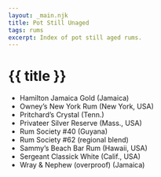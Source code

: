 ```yaml
---
layout: _main.njk
title: Pot Still Unaged
tags: rums
excerpt: Index of pot still aged rums.
---
```

<!-- markdownlint-disable MD025 -->
# {{ title }}
<!-- markdownlint-enable MD025 -->

<div class="index">

* Hamilton Jamaica Gold (Jamaica)
* Owney&rsquo;s New York Rum (New York, USA)
* Pritchard&rsquo;s Crystal (Tenn.)
* Privateer Silver Reserve (Mass., USA)
* Rum Society #40 (Guyana)
* Rum Society #62 (regional blend)
* Sammy&rsquo;s Beach Bar Rum (Hawaii, USA)
* Sergeant Classick White (Calif., USA)
* Wray &amp; Nephew (overproof) (Jamaica)

</div>
